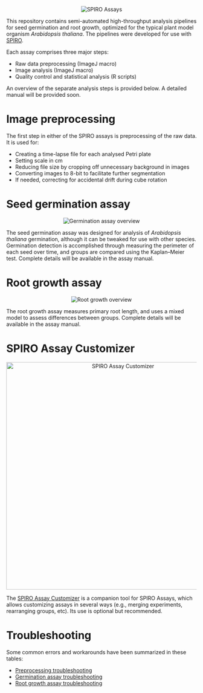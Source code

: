 <p align="center">
  <img src="https://github.com/AlyonaMinina/Files_for_SPIRO_reps/blob/master/SPIRO.Assays%20files/SPIRO%20text%20logo.png?raw=true" title="SPIRO Assays">
</p>

This repository contains semi-automated high-throughput analysis pipelines for seed germination and root growth, optimized for the typical plant model organism *Arabidopsis thaliana*. The pipelines were developed for use with [SPIRO](https://github.com/jonasoh/spiro). 

Each assay comprises three major steps:
* Raw data preprocessing (ImageJ macro)
* Image analysis (ImageJ macro)
* Quality control and statistical analysis (R scripts)

An overview of the separate analysis steps is provided below. A detailed manual will be provided soon.

# Image preprocessing

The first step in either of the SPIRO assays is preprocessing of the raw data. It is used for:
* Creating a time-lapse file for each analysed Petri plate
* Setting scale in cm
* Reducing file size by cropping off unnecessary background in images
* Converting images to 8-bit to facilitate further segmentation
* If needed, correcting for accidental drift during cube rotation

# Seed germination assay

<p align="center">
  <img src="https://github.com/AlyonaMinina/Files_for_SPIRO_reps/blob/master/SPIRO.Assays%20files/germination%20v1-resized.gif?raw=true" title="Germination assay overview">
</p>

The seed germination assay was designed for analysis of *Arabidopsis thaliana* germination, although it can be tweaked for use with other species. Germination detection is accomplished through measuring the perimeter of each seed over time, and groups are compared using the Kaplan–Meier test. Complete details will be available in the assay manual.

# Root growth assay

<p align="center">
  <img src="https://github.com/AlyonaMinina/Files_for_SPIRO_reps/blob/master/SPIRO.Assays%20files/root-grwoth-v1-resized.gif?raw=true" title="Root growth overview">
</p>

The root growth assay measures primary root length, and uses a mixed model to assess differences between groups. Complete details will be available in the assay manual.

# SPIRO Assay Customizer

<p align="center">
  <img src="https://user-images.githubusercontent.com/6480370/86357062-ce289280-bc5c-11ea-816f-a656977b224c.png" alt="SPIRO Assay Customizer" width=602>
</p>

The [SPIRO Assay Customizer](https://github.com/jonasoh/spiro-assay-customizer) is a companion tool for SPIRO Assays, which allows customizing assays in several ways (e.g., merging experiments, rearranging groups, etc). Its use is optional but recommended. 

# Troubleshooting

Some common errors and workarounds have been summarized in these tables:
* [Preprocessing troubleshooting](https://github.com/AlyonaMinina/Files_for_SPIRO_reps/blob/master/SPIRO.Assays%20files/Preprocessing%20troubleshooting.md)
* [Germination assay troubleshooting](https://github.com/AlyonaMinina/Files_for_SPIRO_reps/blob/master/SPIRO.Assays%20files/Germination%20assay%20troubleshooting.md)
* [Root growth assay troubleshooting](https://github.com/AlyonaMinina/Files_for_SPIRO_reps/blob/master/SPIRO.Assays%20files/Root%20growth%20assay%20troubleshooting.md)
